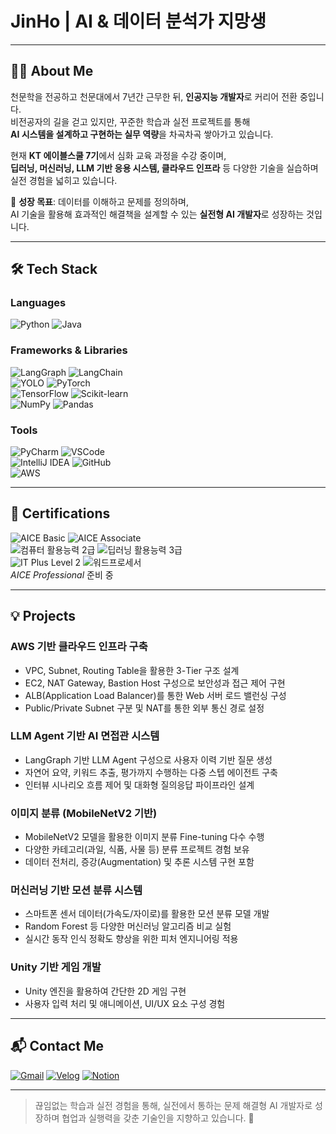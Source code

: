 # JinHo | AI & 데이터 분석가 지망생

---

## 👨‍🚀 About Me

천문학을 전공하고 천문대에서 7년간 근무한 뒤, **인공지능 개발자**로 커리어 전환 중입니다.  
비전공자의 길을 걷고 있지만, 꾸준한 학습과 실전 프로젝트를 통해  
**AI 시스템을 설계하고 구현하는 실무 역량**을 차곡차곡 쌓아가고 있습니다.

현재 **KT 에이블스쿨 7기**에서 심화 교육 과정을 수강 중이며,  
**딥러닝, 머신러닝, LLM 기반 응용 시스템, 클라우드 인프라** 등 다양한 기술을 실습하며 실전 경험을 넓히고 있습니다.

🎯 **성장 목표**: 데이터를 이해하고 문제를 정의하며,  
AI 기술을 활용해 효과적인 해결책을 설계할 수 있는 **실전형 AI 개발자**로 성장하는 것입니다.

---

## 🛠 Tech Stack

###  Languages  
![Python](https://img.shields.io/badge/Python-3776AB?style=for-the-badge&logo=python&logoColor=white) ![Java](https://img.shields.io/badge/Java-FF5722?style=for-the-badge&logo=java&logoColor=white)  

###  Frameworks & Libraries  
![LangGraph](https://img.shields.io/badge/LangGraph-000000?style=for-the-badge&logo=data&logoColor=white)  ![LangChain](https://img.shields.io/badge/LangChain-2B3137?style=for-the-badge&logo=chainlink&logoColor=white)  
![YOLO](https://img.shields.io/badge/YOLO-violet?style=for-the-badge&logo=opencv&logoColor=white)  ![PyTorch](https://img.shields.io/badge/PyTorch-EE4C2C?style=for-the-badge&logo=pytorch&logoColor=white)  
![TensorFlow](https://img.shields.io/badge/TensorFlow-FF6F00?style=for-the-badge&logo=tensorflow&logoColor=white)  ![Scikit-learn](https://img.shields.io/badge/Scikit--Learn-F7931E?style=for-the-badge&logo=scikit-learn&logoColor=white)  
![NumPy](https://img.shields.io/badge/NumPy-013243?style=for-the-badge&logo=numpy&logoColor=white)  ![Pandas](https://img.shields.io/badge/Pandas-150458?style=for-the-badge&logo=pandas&logoColor=white)

###  Tools  
![PyCharm](https://img.shields.io/badge/PyCharm-000000?style=for-the-badge&logo=pycharm&logoColor=white)  ![VSCode](https://img.shields.io/badge/VS_Code-007ACC?style=for-the-badge&logo=visual-studio-code&logoColor=white)  
![IntelliJ IDEA](https://img.shields.io/badge/IntelliJ_IDEA-000000?style=for-the-badge&logo=intellij-idea&logoColor=white)  ![GitHub](https://img.shields.io/badge/GitHub-181717?style=for-the-badge&logo=github&logoColor=white)  
![AWS](https://img.shields.io/badge/AWS-232F3E?style=for-the-badge&logo=amazonaws&logoColor=white)

---

## 🧠 Certifications

![AICE Basic](https://img.shields.io/badge/AICE_Basic-blue?style=for-the-badge)  ![AICE Associate](https://img.shields.io/badge/AICE_Associate-blue?style=for-the-badge)  
![컴퓨터 활용능력 2급](https://img.shields.io/badge/%EC%BB%B4%ED%93%A8%ED%84%B0%20%ED%99%9C%EC%9A%A9%EB%8A%A5%EB%A0%A5%202%EA%B8%89-0d948f?style=for-the-badge)  ![딥러닝 활용능력 3급](https://img.shields.io/badge/%EB%94%A5%EB%9F%AC%EB%8B%9D%203%EA%B8%89-ef5b5b?style=for-the-badge)  
![IT Plus Level 2](https://img.shields.io/badge/IT_Plus_Level_2-5954d6?style=for-the-badge)  ![워드프로세서](https://img.shields.io/badge/%EC%9B%8C%EB%93%9C%ED%94%84%EB%A1%9C%EC%84%B8%EC%84%9C-1f1f1f?style=for-the-badge)  
 *AICE Professional* 준비 중

---

## 💡 Projects

###  AWS 기반 클라우드 인프라 구축
- VPC, Subnet, Routing Table을 활용한 3-Tier 구조 설계
- EC2, NAT Gateway, Bastion Host 구성으로 보안성과 접근 제어 구현
- ALB(Application Load Balancer)를 통한 Web 서버 로드 밸런싱 구성
- Public/Private Subnet 구분 및 NAT를 통한 외부 통신 경로 설정

###  LLM Agent 기반 AI 면접관 시스템
- LangGraph 기반 LLM Agent 구성으로 사용자 이력 기반 질문 생성
- 자연어 요약, 키워드 추출, 평가까지 수행하는 다중 스텝 에이전트 구축
- 인터뷰 시나리오 흐름 제어 및 대화형 질의응답 파이프라인 설계

###  이미지 분류 (MobileNetV2 기반)
- MobileNetV2 모델을 활용한 이미지 분류 Fine-tuning 다수 수행
- 다양한 카테고리(과일, 식품, 사물 등) 분류 프로젝트 경험 보유
- 데이터 전처리, 증강(Augmentation) 및 추론 시스템 구현 포함

###  머신러닝 기반 모션 분류 시스템
- 스마트폰 센서 데이터(가속도/자이로)를 활용한 모션 분류 모델 개발
- Random Forest 등 다양한 머신러닝 알고리즘 비교 실험
- 실시간 동작 인식 정확도 향상을 위한 피처 엔지니어링 적용

###  Unity 기반 게임 개발
- Unity 엔진을 활용하여 간단한 2D 게임 구현
- 사용자 입력 처리 및 애니메이션, UI/UX 요소 구성 경험

---

## 📬 Contact Me

[![Gmail](https://img.shields.io/badge/Gmail-D14836?style=for-the-badge&logo=gmail&logoColor=white)](mailto:choijinho321@gmail.com)  [![Velog](https://img.shields.io/badge/Velog-20C997?style=for-the-badge&logo=velog&logoColor=white)](https://velog.io/@choijinho1/posts)  [![Notion](https://img.shields.io/badge/Notion-000000?style=for-the-badge&logo=notion&logoColor=white)](https://www.notion.so/1e6c91955b3d80bfaa8cce9a1bcd1952)

---

>끊임없는 학습과 실전 경험을 통해,
>실전에서 통하는 문제 해결형 AI 개발자로 성장하며
>협업과 실행력을 갖춘 기술인을 지향하고 있습니다. 🚀
